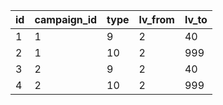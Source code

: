 |id|campaign_id|type|lv_from|lv_to|
| --- | --- | --- | --- | --- |
|1|1|9|2|40|
|2|1|10|2|999|
|3|2|9|2|40|
|4|2|10|2|999|